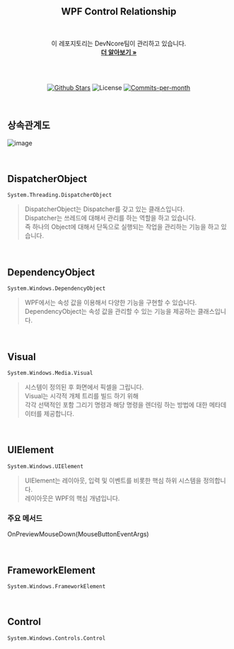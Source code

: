 <div align=center>
  <h2>WPF Control Relationship</h2>
  <br/>
 
  이 레포지토리는 DevNcore팀이 관리하고 있습니다.
  <br />
  <a href="https://github.com/devncore/devncore"><strong>더 알아보기 »</strong></a>
 
  <br />
  <br />
 
  <p align="center">
   <a href="https://github.com/devncore/wpf-control-relationship/stargazers"><img src="https://img.shields.io/github/stars/devncore/wpf-control-relationship" alt="Github Stars"></a>
   <img src="https://img.shields.io/github/license/devncore/wpf-control-relationship" alt="License">
   <a href="https://github.com/devncore/wpf-control-relationship/pulse"><img src="https://img.shields.io/github/commit-activity/m/devncore/wpf-control-relationship" alt="Commits-per-month"></a>
 </p>
</div>

  <br />
  
## 상속관계도
![image](https://user-images.githubusercontent.com/68521148/134800050-a19b73b1-db8a-485a-916a-98be327abe8f.PNG)

<br />

## DispatcherObject
```namespace
System.Threading.DispatcherObject
```
> DispatcherObject는 Dispatcher를 갖고 있는 클래스입니다.    
> Dispatcher는 쓰레드에 대해서 관리를 하는 역할을 하고 있습니다.    
> 즉 하나의 Object에 대해서 단독으로 실행되는 작업을 관리하는 기능을 하고 있습니다.    
<br />

## DependencyObject
```namespace
System.Windows.DependencyObject
```
> WPF에서는 속성 값을 이용해서 다양한 기능을 구현할 수 있습니다.    
> DependencyObject는 속성 값을 관리할 수 있는 기능을 제공하는 클래스입니다.    
<br />

## Visual
```namespace
System.Windows.Media.Visual
```
> 시스템이 정의된 후 화면에서 픽셀을 그립니다.    
> Visual는 시각적 개체 트리를 빌드 하기 위해    
> 각각 선택적인 포함 그리기 명령과 해당 명령을 렌더링 하는 방법에 대한 메타데이터를 제공합니다.    
<br />

## UIElement
```namespace
System.Windows.UIElement
```
> UIElement는 레이아웃, 입력 및 이벤트를 비롯한 핵심 하위 시스템을 정의합니다.    
> 레이아웃은 WPF의 핵심 개념입니다.    

### 주요 메서드
OnPreviewMouseDown(MouseButtonEventArgs)

<br />

## FrameworkElement
```namespace
System.Windows.FrameworkElement
```
> 
<br />

## Control
```namespace
System.Windows.Controls.Control
```
> 
<br />
